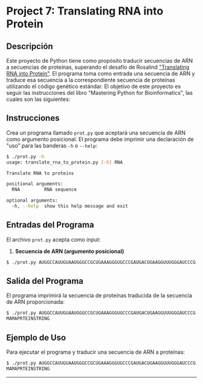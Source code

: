 # Project 7: Translating RNA into Protein

## Descripción

Este proyecto de Python tiene como propósito traducir secuencias de ARN a secuencias de proteínas, superando el desafío de Rosalind ["Translating RNA into Protein"](https://rosalind.info/problems/prot/). El programa toma como entrada una secuencia de ARN y traduce esa secuencia a la correspondiente secuencia de proteínas utilizando el código genético estándar. El objetivo de este proyecto es seguir las instrucciones del libro "Mastering Python for Bioinformatics", las cuales son las siguientes:

## Instrucciones

Crea un programa llamado `prot.py` que aceptará una secuencia de ARN como argumento posicional. El programa debe imprimir una declaración de "uso" para las banderas `-h` o `--help`:

```sh
$ ./prot.py -h
usage: translate_rna_to_protein.py [-h] RNA

Translate RNA to proteins

positional arguments:
  RNA         RNA sequence

optional arguments:
  -h, --help  show this help message and exit
```

## Entradas del Programa

El archivo `prot.py` acepta como input:

1. **Secuencia de ARN (argumento posicional)**

```sh
$ ./prot.py AUGGCCAUUGUAAUGGGCCGCUGAAAGGGUGCCCGAUGACUGAAGGUUUGGGAUCCCG
```

## Salida del Programa

El programa imprimirá la secuencia de proteínas traducida de la secuencia de ARN proporcionada:

```sh
$ ./prot.py AUGGCCAUUGUAAUGGGCCGCUGAAAGGGUGCCCGAUGACUGAAGGUUUGGGAUCCCG
MAMAPRTEINSTRING
```

## Ejemplo de Uso

Para ejecutar el programa y traducir una secuencia de ARN a proteínas:

```sh
$ ./prot.py AUGGCCAUUGUAAUGGGCCGCUGAAAGGGUGCCCGAUGACUGAAGGUUUGGGAUCCCG
MAMAPRTEINSTRING
```

---
